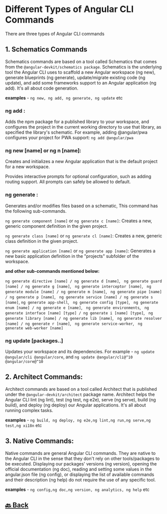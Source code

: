 <h1>Different Types of Angular CLI Commands</h1>

There are three types of Angular CLI commands

<h2>1. Schematics Commands</h2>

Schematics commands are based on a tool called Schematics that comes from the `@angular-devkit/schematics package`. Schematics is the underlying tool the Angular CLI uses to scaffold a new Angular workspace (ng new), generate blueprints (ng generate), update/migrate existing code (ng update), and add some frameworks support to an Angular application (ng add). It's all about code generation.

**examples** - `ng new, ng add, ng generate, ng update` etc

<h3>ng add <collection>:</h3>

Adds the npm package for a published library to your workspace, and configures the project in the current working directory to use that library, as specified the library's schematic.  For example, adding @angular/pwa configures your project for PWA support: `ng add @angular/pwa`

<h3>ng new [name] or ng n [name]:</h3>

Creates and initializes a new Angular application that is the default project for a new workspace.

Provides interactive prompts for optional configuration, such as adding routing support. All prompts can safely be allowed to default.

<h3>ng generate <schematic>:</h3>

Generates and/or modifies files based on a schematic, This command has the following sub-commands.

`ng generate component [name]` or `ng generate c [name]`: Creates a new, generic component definition in the given project.

`ng generate class [name]` or `ng generate cl [name]`: Creates a new, generic class definition in the given project.

`ng generate application [name]` or `ng generate app [name]`: Generates a new basic application definition in the "projects" subfolder of the workspace.

**and other sub-commands mentioned below:**

`ng generate directive [name] / ng generate d [name]`, &nbsp; `ng generate guard [name] / ng generate g [name]`, &nbsp; `ng generate interceptor [name]`, &nbsp; `ng generate module [name] / ng generate m [name]`, &nbsp; `ng generate pipe [name] / ng generate p [name]`, &nbsp; `ng generate service [name] / ng generate s [name]`, `ng generate app-shell`, &nbsp; `ng generate config [type]`, &nbsp; `ng generate enum [name] / ng generate e [name]`, &nbsp; `ng generate environments`, &nbsp; `ng generate interface [name] [type] / ng generate i [name] [type]`, &nbsp; `ng generate library [name] / ng generate lib [name]`, &nbsp; `ng generate resolver [name] / ng generate r [name]`, &nbsp; `ng generate service-worker`, &nbsp; `ng generate web-worker [name]`

<h3>ng update [packages..]</h3>

Updates your workspace and its dependencies. For example - `ng update @angular/cli @angular/core`, and `ng update @angular/cli@^10 @angular/core@^10`

<h2>2. Architect Commands:</h2>

Architect commands are based on a tool called Architect that is published under the `@angular-devkit/architect` package name. Architect helps the Angular CLI lint (ng lint), test (ng test, ng e2e), serve (ng serve), build (ng build), and deploy (ng deploy) our Angular applications. It's all about running complex tasks.

**examples** - `ng build, ng deploy, ng e2e,ng lint,ng run,ng serve,ng test,ng xi18n` etc


<h2>3. Native Commands:</h2>

Native commands are general Angular CLI commands. They are native to the Angular CLI in the sense that they don't rely on other tools/packages to be executed. Displaying our packages' versions (ng version), opening the official documentation (ng doc), reading and setting some values in the angular.json file (ng config), or displaying the list of available commands and their description (ng help) do not require the use of any specific tool.

**examples** - `ng config,ng doc,ng version, ng analytics, ng help` etc


<h2><a href="https://github.com/sanjay9616/Angular/blob/master/README.md"> 🔙 Back</a></h2>
